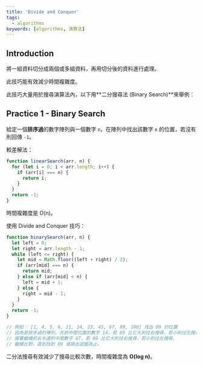 ```yaml
---
title: 'Divide and Conquer'
tags:
  - algorithms
keywords: [algorithms, 演算法]
---
```


## Introduction

將一組資料切分成兩個或多組資料，再用切分後的資料進行處理。

此技巧能有效減少時間複雜度。

此技巧大量用於搜尋演算法內，以下用**二分搜尋法 (Binary Search)**來舉例：

## Practice 1 - Binary Search

給定一個**排序過**的數字陣列與一個數字 `n`，在陣列中找出該數字 `n` 的位置，若沒有則回傳 `-1`。

較差解法：

```js
function linearSearch(arr, n) {
  for (let i = 0; i < arr.length; i++) {
    if (arr[i] === n) {
      return i;
    }
  }
  return -1;
}
```

時間複雜度是 O(n)。

使用 Divide and Conquer 技巧：

```js
function binarySearch(arr, n) {
  let left = 0;
  let right = arr.length - 1;
  while (left <= right) {
    let mid = Math.floor((left + right) / 2);
    if (arr[mid] === n) {
      return mid;
    } else if (arr[mid] < n) {
      left = mid + 1;
    } else {
      right = mid - 1;
    }
  }
  return -1;
}

// 例如： [1, 4, 5, 6, 11, 14, 23, 45, 67, 89, 100] 找出 89 的位置
// 因為是排序過的陣列，先抓中間位置的數字 14，若 89 比它大則往右搜尋，若小則往左搜尋。
// 接著繼續抓右半邊的中間數字 67，若 89 比它大則往右搜尋，若小則往左搜尋。
// 繼續比對，直到找到 89 或跳出迴圈為止。
```

二分法搜尋有效減少了搜尋比較次數，時間複雜度為 **O(log n)**。

